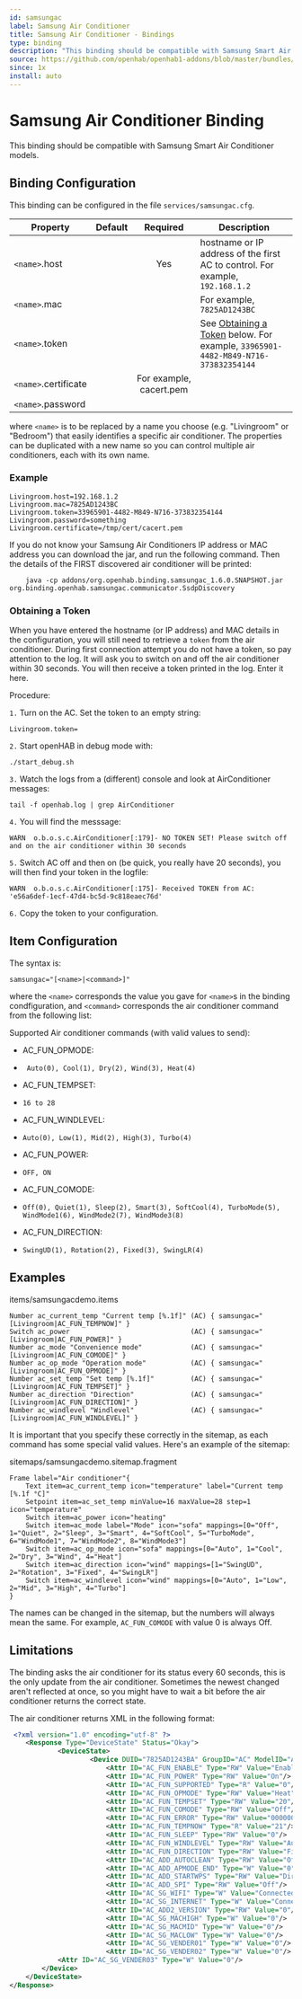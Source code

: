 ```yaml
---
id: samsungac
label: Samsung Air Conditioner
title: Samsung Air Conditioner - Bindings
type: binding
description: "This binding should be compatible with Samsung Smart Air Conditioner models."
source: https://github.com/openhab/openhab1-addons/blob/master/bundles/binding/org.openhab.binding.samsungac/README.md
since: 1x
install: auto
---
```


<!-- Attention authors: Do not edit directly. Please add your changes to the appropriate source repository -->

<!-- {% include base.html %} -->

# Samsung Air Conditioner Binding

This binding should be compatible with Samsung Smart Air Conditioner models.

## Binding Configuration

This binding can be configured in the file `services/samsungac.cfg`.

| Property | Default | Required | Description |
|----------|---------|:--------:|-------------|
| `<name>`.host |     |    Yes   | hostname or IP address of the first AC to control.  For example, `192.168.1.2` |
| `<name>`.mac |      |          | For example, `7825AD1243BC` |
| `<name>`.token |    |          | See [Obtaining a Token](#obtaining-a-token) below. For example, `33965901-4482-M849-N716-373832354144` |
| `<name>`.certificate |         | For example, cacert.pem |
| `<name>`.password   |          |  |

where `<name>` is to be replaced by a name you choose (e.g. "Livingroom" or "Bedroom") that easily identifies a specific air conditioner.  The properties can be duplicated with a new name so you can control multiple air conditioners, each with its own name.

### Example

```
Livingroom.host=192.168.1.2
Livingroom.mac=7825AD1243BC
Livingroom.token=33965901-4482-M849-N716-373832354144
Livingroom.password=something
Livingroom.certificate=/tmp/cert/cacert.pem
```

If you do not know your Samsung Air Conditioners IP address or MAC address you can download the jar, and run the following command. Then the details of the FIRST discovered air conditioner will be printed:

```shell
    java -cp addons/org.openhab.binding.samsungac_1.6.0.SNAPSHOT.jar org.binding.openhab.samsungac.communicator.SsdpDiscovery
```

### Obtaining a Token

When you have entered the hostname (or IP address) and MAC details in the configuration, you will still need to retrieve a `token` from the air conditioner.  During first connection attempt you do not have a token, so pay attention to the log. It will ask you to switch on and off the air conditioner within 30 seconds. You will then receive a token printed in the log. Enter it here.

Procedure:  

`1.` Turn on the AC. Set the token to an empty string:

```
Livingroom.token=
```

`2.` Start openHAB in debug mode with:  

```
./start_debug.sh
```

`3.` Watch the logs from a (different) console and look at AirConditioner messages:  

```
tail -f openhab.log | grep AirConditioner
```

`4.` You will find the messsage:  

```
WARN  o.b.o.s.c.AirConditioner[:179]- NO TOKEN SET! Please switch off and on the air conditioner within 30 seconds  
```

`5.` Switch AC off and then on (be quick, you really have 20 seconds), you will then find your token in the logfile:                                      

 ```
 WARN  o.b.o.s.c.AirConditioner[:175]- Received TOKEN from AC: 'e56a6def-1ecf-47d4-bc5d-9c818eaec76d'  
 ```

`6.` Copy the token to your configuration.

## Item Configuration

The syntax is:

```
samsungac="[<name>|<command>]"
```

where the `<name>` corresponds the value you gave for `<name>`s in the binding condfiguration, and `<command>` corresponds the air conditioner command from the following list:

Supported Air conditioner commands (with valid values to send):

* AC_FUN_OPMODE:
 *      Auto(0), Cool(1), Dry(2), Wind(3), Heat(4)
* AC_FUN_TEMPSET: 
 *     16 to 28 
* AC_FUN_WINDLEVEL:
 *     Auto(0), Low(1), Mid(2), High(3), Turbo(4) 
* AC_FUN_POWER: 
 *     OFF, ON 
* AC_FUN_COMODE:
 *     Off(0), Quiet(1), Sleep(2), Smart(3), SoftCool(4), TurboMode(5), WindMode1(6), WindMode2(7), WindMode3(8) 
* AC_FUN_DIRECTION:
 *     SwingUD(1), Rotation(2), Fixed(3), SwingLR(4)

## Examples


items/samsungacdemo.items

```
Number ac_current_temp "Current temp [%.1f]" (AC) { samsungac="[Livingroom|AC_FUN_TEMPNOW]" }
Switch ac_power                              (AC) { samsungac="[Livingroom|AC_FUN_POWER]" }
Number ac_mode "Convenience mode"            (AC) { samsungac="[Livingroom|AC_FUN_COMODE]" }
Number ac_op_mode "Operation mode"           (AC) { samsungac="[Livingroom|AC_FUN_OPMODE]" }
Number ac_set_temp "Set temp [%.1f]"         (AC) { samsungac="[Livingroom|AC_FUN_TEMPSET]" }
Number ac_direction "Direction"              (AC) { samsungac="[Livingroom|AC_FUN_DIRECTION]" }
Number ac_windlevel "Windlevel"              (AC) { samsungac="[Livingroom|AC_FUN_WINDLEVEL]" }
```

It is important that you specify these correctly in the sitemap, as each command has some special valid values. Here's an example of the sitemap:

sitemaps/samsungacdemo.sitemap.fragment

```
Frame label="Air conditioner"{
    Text item=ac_current_temp icon="temperature" label="Current temp [%.1f °C]"
    Setpoint item=ac_set_temp minValue=16 maxValue=28 step=1 icon="temperature"
    Switch item=ac_power icon="heating"
    Switch item=ac_mode label="Mode" icon="sofa" mappings=[0="Off", 1="Quiet", 2="Sleep", 3="Smart", 4="SoftCool", 5="TurboMode", 6="WindMode1", 7="WindMode2", 8="WindMode3"]
    Switch item=ac_op_mode icon="sofa" mappings=[0="Auto", 1="Cool", 2="Dry", 3="Wind", 4="Heat"]
    Switch item=ac_direction icon="wind" mappings=[1="SwingUD", 2="Rotation", 3="Fixed", 4="SwingLR"]
    Switch item=ac_windlevel icon="wind" mappings=[0="Auto", 1="Low", 2="Mid", 3="High", 4="Turbo"]
}
```

The names can be changed in the sitemap, but the numbers will always mean the same. For example, `AC_FUN_COMODE` with value 0 is always Off.

## Limitations

The binding asks the air conditioner for its status every 60 seconds, this is the only update from the air conditioner. Sometimes the newest changed aren't reflected at once, so you might have to wait a bit before the air conditioner returns the correct state.

The air conditioner returns XML in the following format:

```xml
 <?xml version="1.0" encoding="utf-8" ?>
    <Response Type="DeviceState" Status="Okay">
            <DeviceState>
                    <Device DUID="7825AD1243BA" GroupID="AC" ModelID="AC" >
                        <Attr ID="AC_FUN_ENABLE" Type="RW" Value="Enable"/>
                        <Attr ID="AC_FUN_POWER" Type="RW" Value="On"/>
                        <Attr ID="AC_FUN_SUPPORTED" Type="R" Value="0"/>
                        <Attr ID="AC_FUN_OPMODE" Type="RW" Value="Heat"/>
                        <Attr ID="AC_FUN_TEMPSET" Type="RW" Value="20"/>
                        <Attr ID="AC_FUN_COMODE" Type="RW" Value="Off"/>
                        <Attr ID="AC_FUN_ERROR" Type="RW" Value="00000000"/>
                        <Attr ID="AC_FUN_TEMPNOW" Type="R" Value="21"/>
                        <Attr ID="AC_FUN_SLEEP" Type="RW" Value="0"/>
                        <Attr ID="AC_FUN_WINDLEVEL" Type="RW" Value="Auto"/>
                        <Attr ID="AC_FUN_DIRECTION" Type="RW" Value="Fixed"/>
                        <Attr ID="AC_ADD_AUTOCLEAN" Type="RW" Value="Off"/>
                        <Attr ID="AC_ADD_APMODE_END" Type="W" Value="0"/>
                        <Attr ID="AC_ADD_STARTWPS" Type="RW" Value="Direct"/>
                        <Attr ID="AC_ADD_SPI" Type="RW" Value="Off"/>
                        <Attr ID="AC_SG_WIFI" Type="W" Value="Connected"/>
                        <Attr ID="AC_SG_INTERNET" Type="W" Value="Connected"/>
                        <Attr ID="AC_ADD2_VERSION" Type="RW" Value="0"/>
                        <Attr ID="AC_SG_MACHIGH" Type="W" Value="0"/>
                        <Attr ID="AC_SG_MACMID" Type="W" Value="0"/>
                        <Attr ID="AC_SG_MACLOW" Type="W" Value="0"/>
                        <Attr ID="AC_SG_VENDER01" Type="W" Value="0"/>
                        <Attr ID="AC_SG_VENDER02" Type="W" Value="0"/>
            <Attr ID="AC_SG_VENDER03" Type="W" Value="0"/>
        </Device>
    </DeviceState>
</Response> 
```